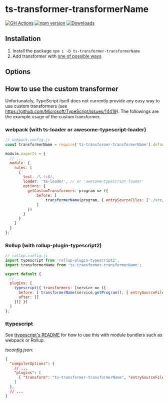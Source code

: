 # ts-transformer-transformerName

[![GH Actions][ci-img]][ci-link]
[![npm version][npm-version-img]][npm-link]
[![Downloads][npm-downloads-img]][npm-link]

## Installation

1. Install the package `npm i -D ts-transformer-transformerName`
1. Add transformer with [one of possible ways](#how-to-use-the-custom-transformer)

## Options

<!--
### optionName

*Default: `defaultValue`*

Description.

 -->

## How to use the custom transformer

Unfortunately, TypeScript itself does not currently provide any easy way to use custom transformers (see <https://github.com/Microsoft/TypeScript/issues/14419>).
The followings are the example usage of the custom transformer.

### webpack (with ts-loader or awesome-typescript-loader)

```js
// webpack.config.js
const transformerName = require('ts-transformer-transformerName').default;

module.exports = {
  // ...
  module: {
    rules: [
      {
        test: /\.ts$/,
        loader: 'ts-loader', // or 'awesome-typescript-loader'
        options: {
          getCustomTransformers: program => ({
              before: [
                  transformerName(program, { entrySourceFiles: ['./src/index.ts'] })
              ]
          })
        }
      }
    ]
  }
};
```

### Rollup (with rollup-plugin-typescript2)

```js
// rollup.config.js
import typescript from 'rollup-plugin-typescript2';
import transformerName from 'ts-transformer-transformerName';

export default {
  // ...
  plugins: [
    typescript({ transformers: [service => ({
      before: [ transformerName(service.getProgram(), { entrySourceFiles: ['./src/index.ts'] }) ],
      after: []
    })] })
  ]
};
```

### ttypescript

See [ttypescript's README](https://github.com/cevek/ttypescript/blob/master/README.md) for how to use this with module bundlers such as webpack or Rollup.

*tsconfig.json*:

```json
{
  "compilerOptions": {
    // ...
    "plugins": [
      { "transform": "ts-transformer-transformerName", "entrySourceFiles": ["./src/index.ts"] }
    ]
  },
  // ...
}
```

[ci-img]: https://github.com/timocov/ts-transformer-transformerName/workflows/CI%20Test/badge.svg?branch=master
[ci-link]: https://github.com/timocov/ts-transformer-transformerName/actions?query=branch%3Amaster

[npm-version-img]: https://badge.fury.io/js/ts-transformer-transformerName.svg
[npm-downloads-img]: https://img.shields.io/npm/dm/ts-transformer-transformerName.svg
[npm-link]: https://www.npmjs.com/package/ts-transformer-transformerName
